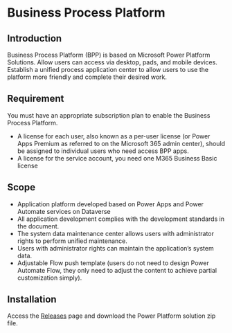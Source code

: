 # Business Process Platform
## Introduction
Business Process Platform (BPP) is based on Microsoft Power Platform Solutions. Allow users can access via desktop, pads, and mobile devices.
Establish a unified process application center to allow users to use the platform more friendly and complete their desired work.

## Requirement
You must have an appropriate subscription plan to enable the Business Process Platform.
- A license for each user, also known as a per-user license (or Power Apps Premium as referred to on the Microsoft 365 admin center), should be assigned to individual users who need access BPP apps.
- A license for the service account, you need one M365 Business Basic license

## Scope
- Application platform developed based on Power Apps and Power Automate services on Dataverse 
- All application development complies with the development standards in the document. 
- The system data maintenance center allows users with administrator rights to perform unified maintenance. 
- Users with administrator rights can maintain the application’s system data. 
- Adjustable Flow push template (users do not need to design Power Automate Flow, they only need to adjust the content to achieve partial customization simply).

## Installation
Access the [Releases](https://github.com/MSCS-BPP/Business-Process-Platform/releases) page and download the Power Platform solution zip file.
